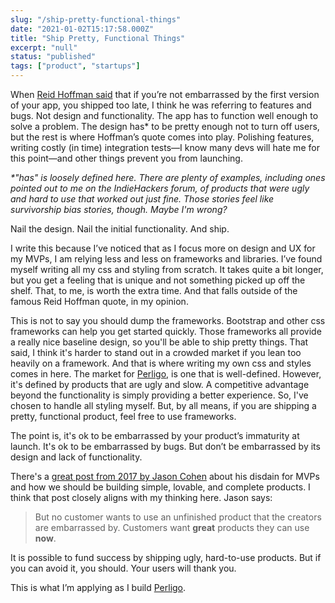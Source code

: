 ```yaml
---
slug: "/ship-pretty-functional-things"
date: "2021-01-02T15:17:58.000Z"
title: "Ship Pretty, Functional Things"
excerpt: "null"
status: "published"
tags: ["product", "startups"]
---
```



When [Reid Hoffman said](<https://www.businessinsider.com/the-iterate-fast-and-release-often-philosophy-of-entrepreneurship-2009-11>) that if you’re not embarrassed by the first version of your app, you shipped too late, I think he was referring to features and bugs. Not design and functionality. The app has to function well enough to solve a problem. The design has\* to be pretty enough not to turn off users, but the rest is where Hoffman’s quote comes into play. Polishing features, writing costly (in time) integration tests—I know many devs will hate me for this point—and other things prevent you from launching.

*\*"has" is loosely defined here. There are plenty of examples, including ones pointed out to me on the IndieHackers forum, of products that were ugly and hard to use that worked out just fine. Those stories feel like survivorship bias stories, though. Maybe I'm wrong?*

Nail the design. Nail the initial functionality. And ship.

I write this because I’ve noticed that as I focus more on design and UX for my MVPs, I am relying less and less on frameworks and libraries. I’ve found myself writing all my css and styling from scratch. It takes quite a bit longer, but you get a feeling that is unique and not something picked up off the shelf. That, to me, is worth the extra time. And that falls outside of the famous Reid Hoffman quote, in my opinion.

This is not to say you should dump the frameworks. Bootstrap and other css frameworks can help you get started quickly. Those frameworks all provide a really nice baseline design, so you'll be able to ship pretty things. That said, I think it's harder to stand out in a crowded market if you lean too heavily on a framework. And that is where writing my own css and styles comes in here. The market for [Perligo](<https://perligo.io>), is one that is well-defined. However, it's defined by products that are ugly and slow. A competitive advantage beyond the functionality is simply providing a better experience. So, I've chosen to handle all styling myself. But, by all means, if you are shipping a pretty, functional product, feel free to use frameworks.

The point is, it's ok to be embarrassed by your product’s immaturity at launch. It's ok to be embarrassed by bugs. But don’t be embarrassed by its design and lack of functionality.

There's a [great post from 2017 by Jason Cohen](<https://blog.asmartbear.com/slc.html>) about his disdain for MVPs and how we should be building simple, lovable, and complete products. I think that post closely aligns with my thinking here. Jason says:

> But no customer wants to use an unfinished product that the creators are embarrassed by. Customers want **great** products they can use **now**.

It is possible to fund success by shipping ugly, hard-to-use products. But if you can avoid it, you should. Your users will thank you.

This is what I’m applying as I build [Perligo](<https://perligo.io/>).


  
